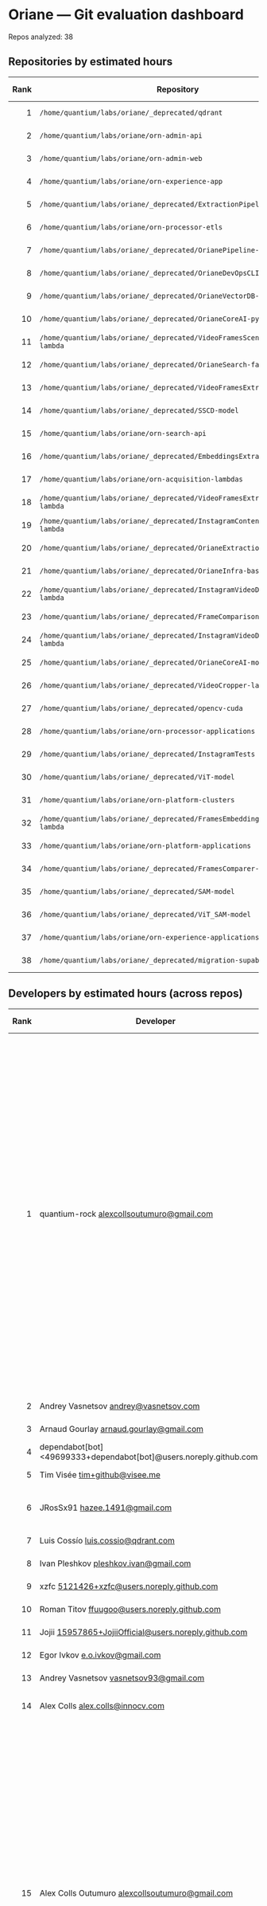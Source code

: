# Oriane — Git evaluation dashboard

Repos analyzed: 38

## Repositories by estimated hours

| Rank | Repository | Hours | Commits | Authors | First | Last | Added | Deleted | Files | Avg commits/day |
|---:|---|---:|---:|---:|---|---|---:|---:|---:|---:|
| 1 | `/home/quantium/labs/oriane/_deprecated/qdrant` | 7682.16 | 4534 | 146 | 2020-05-30T23:35:38+02:00 | 2025-07-17T16:11:44+02:00 | 952210 | 255053 | 26742 | 2.4181 |
| 2 | `/home/quantium/labs/oriane/orn-admin-api` | 647.2 | 441 | 4 | 2024-12-10T09:59:05+01:00 | 2025-09-09T20:49:10+02:00 | 120376 | 88133 | 1668 | 1.6095 |
| 3 | `/home/quantium/labs/oriane/orn-admin-web` | 590.43 | 461 | 4 | 2024-12-11T12:55:53+01:00 | 2025-09-09T17:21:55+02:00 | 84119 | 59776 | 1552 | 1.6886 |
| 4 | `/home/quantium/labs/oriane/orn-experience-app` | 400.6 | 240 | 4 | 2025-05-20T19:47:54+02:00 | 2025-09-12T04:04:02+02:00 | 89459 | 63918 | 1796 | 2.069 |
| 5 | `/home/quantium/labs/oriane/_deprecated/ExtractionPipeline-lab` | 341.92 | 130 | 1 | 2025-05-16T12:29:52+02:00 | 2025-07-28T16:47:30+02:00 | 4897360 | 396945 | 24813 | 1.7568 |
| 6 | `/home/quantium/labs/oriane/orn-processor-etls` | 240.43 | 87 | 2 | 2025-08-06T09:35:48+02:00 | 2025-09-08T12:52:42+02:00 | 72067 | 36305 | 1865 | 2.5588 |
| 7 | `/home/quantium/labs/oriane/_deprecated/OrianePipeline-fastapi` | 166.13 | 70 | 1 | 2025-07-17T21:18:10+02:00 | 2025-08-06T06:55:32+02:00 | 175711 | 145169 | 1568 | 3.3333 |
| 8 | `/home/quantium/labs/oriane/_deprecated/OrianeDevOpsCLI-bash` | 105.14 | 61 | 1 | 2025-07-17T21:42:59+02:00 | 2025-08-01T14:01:10+02:00 | 65134 | 8386 | 1026 | 3.8125 |
| 9 | `/home/quantium/labs/oriane/_deprecated/OrianeVectorDB-qdrant` | 103.61 | 47 | 1 | 2025-07-17T21:54:02+02:00 | 2025-07-30T10:39:45+02:00 | 73047 | 38067 | 1136 | 3.3571 |
| 10 | `/home/quantium/labs/oriane/_deprecated/OrianeCoreAI-python` | 95.76 | 80 | 2 | 2024-12-20T17:39:28+01:00 | 2025-03-18T12:44:10+01:00 | 11720 | 12182 | 299 | 0.8989 |
| 11 | `/home/quantium/labs/oriane/_deprecated/VideoFramesSceneExtractor-lambda` | 86.3 | 39 | 1 | 2025-04-24T11:41:42+02:00 | 2025-05-12T17:21:01+02:00 | 1245928 | 1241311 | 11410 | 2.0526 |
| 12 | `/home/quantium/labs/oriane/_deprecated/OrianeSearch-fastapi` | 85.34 | 26 | 1 | 2025-07-17T21:23:42+02:00 | 2025-09-10T23:16:55+02:00 | 111265 | 96151 | 780 | 0.4643 |
| 13 | `/home/quantium/labs/oriane/_deprecated/VideoFramesExtractor-lambda` | 65.46 | 47 | 1 | 2025-03-14T15:21:23+01:00 | 2025-04-30T11:50:16+02:00 | 296055 | 148163 | 887 | 0.9792 |
| 14 | `/home/quantium/labs/oriane/_deprecated/SSCD-model` | 62.59 | 43 | 1 | 2025-04-03T03:20:27+02:00 | 2025-05-28T00:55:26+02:00 | 60464 | 763 | 127 | 0.7679 |
| 15 | `/home/quantium/labs/oriane/orn-search-api` | 61.61 | 178 | 1 | 2025-09-10T11:55:06+02:00 | 2025-09-12T20:12:32+02:00 | 91334 | 75729 | 687 | 59.3333 |
| 16 | `/home/quantium/labs/oriane/_deprecated/EmbeddingsExtraction` | 59.53 | 10 | 1 | 2025-06-18T16:29:57+02:00 | 2025-06-25T09:20:23+02:00 | 18012 | 12860 | 495 | 1.25 |
| 17 | `/home/quantium/labs/oriane/orn-acquisition-lambdas` | 54.2 | 41 | 1 | 2025-08-17T12:42:10+02:00 | 2025-09-09T22:07:44+02:00 | 12005 | 2138 | 117 | 1.7083 |
| 18 | `/home/quantium/labs/oriane/_deprecated/VideoFramesExtractorBulk-lambda` | 52.48 | 18 | 1 | 2025-03-26T08:53:24+01:00 | 2025-04-30T11:49:35+02:00 | 101585 | 99564 | 45 | 0.5 |
| 19 | `/home/quantium/labs/oriane/_deprecated/InstagramContentCollector-lambda` | 46.48 | 37 | 2 | 2025-03-21T10:39:55+01:00 | 2025-05-27T20:23:56+02:00 | 8760 | 1715 | 84 | 0.5441 |
| 20 | `/home/quantium/labs/oriane/_deprecated/OrianeExtractionSDK-python` | 41.01 | 23 | 1 | 2025-07-17T21:25:58+02:00 | 2025-07-28T22:21:14+02:00 | 20596 | 8057 | 369 | 1.9167 |
| 21 | `/home/quantium/labs/oriane/_deprecated/OrianeInfra-bash` | 38.64 | 6 | 1 | 2025-07-28T12:04:52+02:00 | 2025-07-29T17:56:29+02:00 | 21119 | 14561 | 302 | 3.0 |
| 22 | `/home/quantium/labs/oriane/_deprecated/InstagramVideoDownloader-lambda` | 26.53 | 11 | 1 | 2025-03-14T11:20:34+01:00 | 2025-03-19T11:32:01+01:00 | 697960 | 254972 | 5099 | 1.8333 |
| 23 | `/home/quantium/labs/oriane/_deprecated/FrameComparisonModel-lambda` | 23.36 | 24 | 1 | 2025-03-18T12:42:33+01:00 | 2025-03-30T22:42:37+02:00 | 1707 | 174 | 52 | 1.8462 |
| 24 | `/home/quantium/labs/oriane/_deprecated/InstagramVideoDownloaderBulk-lambda` | 22.29 | 10 | 1 | 2025-03-20T14:45:37+01:00 | 2025-03-24T11:03:30+01:00 | 52436 | 193 | 29 | 2.0 |
| 25 | `/home/quantium/labs/oriane/_deprecated/OrianeCoreAI-mojo` | 21.5 | 6 | 1 | 2025-03-04T23:11:23+01:00 | 2025-03-05T00:18:00+01:00 | 301105 | 1 | 842 | 3.0 |
| 26 | `/home/quantium/labs/oriane/_deprecated/VideoCropper-lambda` | 20.0 | 1 | 1 | 2025-05-16T12:32:12+02:00 | 2025-05-16T12:32:12+02:00 | 34683 | 0 | 144 | 1.0 |
| 27 | `/home/quantium/labs/oriane/_deprecated/opencv-cuda` | 20.0 | 2 | 1 | 2025-05-16T12:17:02+02:00 | 2025-05-16T12:34:35+02:00 | 247837 | 0 | 440 | 2.0 |
| 28 | `/home/quantium/labs/oriane/orn-processor-applications` | 19.95 | 15 | 2 | 2025-08-08T20:11:09+02:00 | 2025-09-02T20:50:08+02:00 | 718 | 138 | 59 | 0.5769 |
| 29 | `/home/quantium/labs/oriane/_deprecated/InstagramTests` | 16.31 | 5 | 1 | 2025-03-12T18:25:02+01:00 | 2025-04-06T11:48:48+02:00 | 10649 | 111 | 65 | 0.1923 |
| 30 | `/home/quantium/labs/oriane/_deprecated/ViT-model` | 13.46 | 6 | 1 | 2025-04-05T13:09:07+02:00 | 2025-04-06T23:36:53+02:00 | 29351 | 2 | 10 | 3.0 |
| 31 | `/home/quantium/labs/oriane/orn-platform-clusters` | 12.5 | 8 | 1 | 2025-08-08T18:43:11+02:00 | 2025-08-17T02:55:58+02:00 | 573 | 18 | 24 | 0.8 |
| 32 | `/home/quantium/labs/oriane/_deprecated/FramesEmbeddingsExtractor-lambda` | 12.4 | 9 | 1 | 2025-04-30T12:08:09+02:00 | 2025-05-07T11:12:41+02:00 | 1590 | 447 | 27 | 1.125 |
| 33 | `/home/quantium/labs/oriane/orn-platform-applications` | 10.35 | 5 | 1 | 2025-08-08T18:45:37+02:00 | 2025-08-15T19:23:22+02:00 | 851 | 6 | 40 | 0.625 |
| 34 | `/home/quantium/labs/oriane/_deprecated/FramesComparer-lambda` | 8.63 | 7 | 1 | 2025-03-30T23:52:32+02:00 | 2025-04-03T03:54:49+02:00 | 796 | 140 | 15 | 1.4 |
| 35 | `/home/quantium/labs/oriane/_deprecated/SAM-model` | 4.5 | 3 | 1 | 2025-04-05T13:09:44+02:00 | 2025-04-06T11:55:00+02:00 | 382 | 0 | 5 | 1.5 |
| 36 | `/home/quantium/labs/oriane/_deprecated/ViT_SAM-model` | 4.3 | 4 | 1 | 2025-04-05T13:17:21+02:00 | 2025-04-06T12:07:44+02:00 | 449 | 3 | 10 | 2.0 |
| 37 | `/home/quantium/labs/oriane/orn-experience-applications` | 1.5 | 1 | 1 | 2025-09-11T10:09:35+02:00 | 2025-09-11T10:09:35+02:00 | 1 | 0 | 1 | 1.0 |
| 38 | `/home/quantium/labs/oriane/_deprecated/migration-supabase-to-aws` | 1.5 | 1 | 1 | 2025-05-23T15:07:15+02:00 | 2025-05-23T15:07:15+02:00 | 175 | 0 | 2 | 1.0 |

## Developers by estimated hours (across repos)

| Rank | Developer | Hours | Commits | Repos | Added | Deleted | Files | Active days |
|---:|---|---:|---:|---|---:|---:|---:|---:|
| 1 | quantium-rock <alexcollsoutumuro@gmail.com> | 2579.76 ★★★★★ | 1489 | /home/quantium/labs/oriane/_deprecated/EmbeddingsExtraction, /home/quantium/labs/oriane/_deprecated/ExtractionPipeline-lab, /home/quantium/labs/oriane/_deprecated/FrameComparisonModel-lambda, /home/quantium/labs/oriane/_deprecated/FramesComparer-lambda, /home/quantium/labs/oriane/_deprecated/FramesEmbeddingsExtractor-lambda, /home/quantium/labs/oriane/_deprecated/InstagramContentCollector-lambda, /home/quantium/labs/oriane/_deprecated/InstagramTests, /home/quantium/labs/oriane/_deprecated/InstagramVideoDownloader-lambda, /home/quantium/labs/oriane/_deprecated/InstagramVideoDownloaderBulk-lambda, /home/quantium/labs/oriane/_deprecated/OrianeCoreAI-mojo, /home/quantium/labs/oriane/_deprecated/OrianeCoreAI-python, /home/quantium/labs/oriane/_deprecated/OrianeDevOpsCLI-bash, /home/quantium/labs/oriane/_deprecated/OrianeExtractionSDK-python, /home/quantium/labs/oriane/_deprecated/OrianeInfra-bash, /home/quantium/labs/oriane/_deprecated/OrianePipeline-fastapi, /home/quantium/labs/oriane/_deprecated/OrianeSearch-fastapi, /home/quantium/labs/oriane/_deprecated/OrianeVectorDB-qdrant, /home/quantium/labs/oriane/_deprecated/SAM-model, /home/quantium/labs/oriane/_deprecated/SSCD-model, /home/quantium/labs/oriane/_deprecated/ViT-model, /home/quantium/labs/oriane/_deprecated/ViT_SAM-model, /home/quantium/labs/oriane/_deprecated/VideoCropper-lambda, /home/quantium/labs/oriane/_deprecated/VideoFramesExtractor-lambda, /home/quantium/labs/oriane/_deprecated/VideoFramesExtractorBulk-lambda, /home/quantium/labs/oriane/_deprecated/VideoFramesSceneExtractor-lambda, /home/quantium/labs/oriane/_deprecated/opencv-cuda, /home/quantium/labs/oriane/orn-acquisition-lambdas, /home/quantium/labs/oriane/orn-admin-api, /home/quantium/labs/oriane/orn-admin-web, /home/quantium/labs/oriane/orn-experience-app, /home/quantium/labs/oriane/orn-processor-etls, /home/quantium/labs/oriane/orn-search-api | 8822338 | 2664061 | 55405 | 307 |
| 2 | Andrey Vasnetsov <andrey@vasnetsov.com> | 1483.61 ★★★☆☆ | 741 | /home/quantium/labs/oriane/_deprecated/qdrant | 383891 | 54094 | 5088 | 451 |
| 3 | Arnaud Gourlay <arnaud.gourlay@gmail.com> | 1108.56 ★★☆☆☆ | 661 | /home/quantium/labs/oriane/_deprecated/qdrant | 88965 | 35298 | 3436 | 409 |
| 4 | dependabot[bot] <49699333+dependabot[bot]@users.noreply.github.com> | 1101.70 ★★☆☆☆ | 1143 | /home/quantium/labs/oriane/_deprecated/qdrant | 12718 | 9918 | 2397 | 352 |
| 5 | Tim Visée <tim+github@visee.me> | 912.01 ★★☆☆☆ | 552 | /home/quantium/labs/oriane/_deprecated/qdrant | 121168 | 22831 | 3200 | 319 |
| 6 | JRosSx91 <hazee.1491@gmail.com> | 618.95 ★☆☆☆☆ | 418 | /home/quantium/labs/oriane/_deprecated/InstagramContentCollector-lambda, /home/quantium/labs/oriane/orn-admin-api, /home/quantium/labs/oriane/orn-admin-web, /home/quantium/labs/oriane/orn-experience-app | 114157 | 108822 | 1853 | 135 |
| 7 | Luis Cossío <luis.cossio@qdrant.com> | 564.05 ★☆☆☆☆ | 272 | /home/quantium/labs/oriane/_deprecated/qdrant | 66109 | 23481 | 2317 | 183 |
| 8 | Ivan Pleshkov <pleshkov.ivan@gmail.com> | 481.95 ★☆☆☆☆ | 234 | /home/quantium/labs/oriane/_deprecated/qdrant | 71344 | 18519 | 1867 | 171 |
| 9 | xzfc <5121426+xzfc@users.noreply.github.com> | 416.35 ★☆☆☆☆ | 165 | /home/quantium/labs/oriane/_deprecated/qdrant | 36715 | 24395 | 2032 | 116 |
| 10 | Roman Titov <ffuugoo@users.noreply.github.com> | 348.21 ★☆☆☆☆ | 176 | /home/quantium/labs/oriane/_deprecated/qdrant | 40547 | 24707 | 1189 | 143 |
| 11 | Jojii <15957865+JojiiOfficial@users.noreply.github.com> | 271.29 ★☆☆☆☆ | 92 | /home/quantium/labs/oriane/_deprecated/qdrant | 27847 | 9295 | 1532 | 69 |
| 12 | Egor Ivkov <e.o.ivkov@gmail.com> | 169.71 ☆☆☆☆☆ | 84 | /home/quantium/labs/oriane/_deprecated/qdrant | 12706 | 6213 | 701 | 69 |
| 13 | Andrey Vasnetsov <vasnetsov93@gmail.com> | 147.86 ☆☆☆☆☆ | 69 | /home/quantium/labs/oriane/_deprecated/qdrant | 13534 | 3853 | 684 | 37 |
| 14 | Alex Colls <alex.colls@innocv.com> | 108.94 ☆☆☆☆☆ | 91 | /home/quantium/labs/oriane/_deprecated/OrianeCoreAI-python, /home/quantium/labs/oriane/orn-admin-api, /home/quantium/labs/oriane/orn-admin-web | 11054 | 11457 | 315 | 22 |
| 15 | Alex Colls Outumuro <alexcollsoutumuro@gmail.com> | 108.56 ☆☆☆☆☆ | 86 | /home/quantium/labs/oriane/_deprecated/EmbeddingsExtraction, /home/quantium/labs/oriane/_deprecated/ExtractionPipeline-lab, /home/quantium/labs/oriane/_deprecated/FrameComparisonModel-lambda, /home/quantium/labs/oriane/_deprecated/FramesComparer-lambda, /home/quantium/labs/oriane/_deprecated/FramesEmbeddingsExtractor-lambda, /home/quantium/labs/oriane/_deprecated/InstagramContentCollector-lambda, /home/quantium/labs/oriane/_deprecated/InstagramTests, /home/quantium/labs/oriane/_deprecated/InstagramVideoDownloader-lambda, /home/quantium/labs/oriane/_deprecated/InstagramVideoDownloaderBulk-lambda, /home/quantium/labs/oriane/_deprecated/OrianeCoreAI-mojo, /home/quantium/labs/oriane/_deprecated/OrianeCoreAI-python, /home/quantium/labs/oriane/_deprecated/OrianeDevOpsCLI-bash, /home/quantium/labs/oriane/_deprecated/OrianeExtractionSDK-python, /home/quantium/labs/oriane/_deprecated/OrianeInfra-bash, /home/quantium/labs/oriane/_deprecated/OrianePipeline-fastapi, /home/quantium/labs/oriane/_deprecated/OrianeSearch-fastapi, /home/quantium/labs/oriane/_deprecated/OrianeVectorDB-qdrant, /home/quantium/labs/oriane/_deprecated/SAM-model, /home/quantium/labs/oriane/_deprecated/SSCD-model, /home/quantium/labs/oriane/_deprecated/ViT-model, /home/quantium/labs/oriane/_deprecated/ViT_SAM-model, /home/quantium/labs/oriane/_deprecated/VideoFramesExtractor-lambda, /home/quantium/labs/oriane/_deprecated/VideoFramesExtractorBulk-lambda, /home/quantium/labs/oriane/_deprecated/VideoFramesSceneExtractor-lambda, /home/quantium/labs/oriane/_deprecated/migration-supabase-to-aws, /home/quantium/labs/oriane/orn-acquisition-lambdas, /home/quantium/labs/oriane/orn-admin-api, /home/quantium/labs/oriane/orn-admin-web, /home/quantium/labs/oriane/orn-experience-app, /home/quantium/labs/oriane/orn-search-api | 4243 | 2653 | 69 | 63 |
| 16 | Kumar Shivendu <kshivendu1@gmail.com> | 89.68 ☆☆☆☆☆ | 53 | /home/quantium/labs/oriane/_deprecated/qdrant | 2220 | 640 | 236 | 49 |
| 17 | Iván Gómez <123682394+JRosSx91@users.noreply.github.com> | 82.50 ☆☆☆☆☆ | 69 | /home/quantium/labs/oriane/orn-admin-api, /home/quantium/labs/oriane/orn-admin-web, /home/quantium/labs/oriane/orn-experience-app | 2 | 0 | 2 | 47 |
| 18 | Konstantin <kgrech@users.noreply.github.com> | 51.67 ☆☆☆☆☆ | 11 | /home/quantium/labs/oriane/_deprecated/qdrant | 11733 | 4005 | 323 | 9 |
| 19 | Thibaut Hadjean <sasha.hadjean@gmail.com> | 50.76 ☆☆☆☆☆ | 33 | /home/quantium/labs/oriane/orn-experience-app, /home/quantium/labs/oriane/orn-processor-applications, /home/quantium/labs/oriane/orn-processor-etls | 3572 | 3000 | 166 | 22 |
| 20 | allcontributors[bot] <46447321+allcontributors[bot]@users.noreply.github.com> | 41.40 ☆☆☆☆☆ | 35 | /home/quantium/labs/oriane/_deprecated/qdrant | 449 | 57 | 70 | 23 |
| 21 | Gabriel Velo <gabriel.velo@gmail.com> | 33.41 ☆☆☆☆☆ | 10 | /home/quantium/labs/oriane/_deprecated/qdrant | 5408 | 5315 | 173 | 10 |
| 22 | generall <andrey@vasnetsov.com> | 25.50 ☆☆☆☆☆ | 17 | /home/quantium/labs/oriane/_deprecated/qdrant | 9666 | 75 | 18 | 12 |
| 23 | n0x29a <15330763+n0x29a@users.noreply.github.com> | 19.88 ☆☆☆☆☆ | 9 | /home/quantium/labs/oriane/_deprecated/qdrant | 3596 | 1147 | 72 | 9 |
| 24 | Thibaut Hadjean <thibaut@oriane.xyz> | 19.85 ☆☆☆☆☆ | 11 | /home/quantium/labs/oriane/orn-platform-applications, /home/quantium/labs/oriane/orn-platform-clusters | 1420 | 24 | 62 | 8 |
| 25 | n0x29a <vladi@qdrant.com> | 18.88 ☆☆☆☆☆ | 4 | /home/quantium/labs/oriane/_deprecated/qdrant | 12847 | 528 | 99 | 4 |
| 26 | Andrei Vasnetsov <andrei.vasnetsov@moberries.com> | 17.31 ☆☆☆☆☆ | 9 | /home/quantium/labs/oriane/_deprecated/qdrant | 1046 | 884 | 83 | 4 |
| 27 | tellet-q <166374656+tellet-q@users.noreply.github.com> | 13.68 ☆☆☆☆☆ | 7 | /home/quantium/labs/oriane/_deprecated/qdrant | 3127 | 1330 | 31 | 7 |
| 28 | Predrag Knezevic <predrag.knezevic@qdrant.com> | 12.23 ☆☆☆☆☆ | 3 | /home/quantium/labs/oriane/_deprecated/qdrant | 1656 | 1290 | 68 | 3 |
| 29 | Luis Cossío <luis.cossio@outlook.com> | 10.54 ☆☆☆☆☆ | 6 | /home/quantium/labs/oriane/_deprecated/qdrant | 579 | 51 | 36 | 5 |
| 30 | Zein Wen <85084498+zzzz-vincent@users.noreply.github.com> | 10.19 ☆☆☆☆☆ | 4 | /home/quantium/labs/oriane/_deprecated/qdrant | 2589 | 549 | 36 | 4 |
| 31 | George <george.panchuk@qdrant.tech> | 9.27 ☆☆☆☆☆ | 6 | /home/quantium/labs/oriane/_deprecated/qdrant | 150 | 344 | 24 | 6 |
| 32 | Russ Cam <russ.cam@forloop.co.uk> | 9.15 ☆☆☆☆☆ | 3 | /home/quantium/labs/oriane/_deprecated/qdrant | 201 | 220 | 60 | 3 |
| 33 | alexcolls <alexcollsoutumuro@gmail.com> | 8.62 ☆☆☆☆☆ | 2 | /home/quantium/labs/oriane/_deprecated/ExtractionPipeline-lab, /home/quantium/labs/oriane/orn-experience-app | 586 | 16081 | 14 | 2 |
| 34 | Marcin Puc <5671049+tranzystorek-io@users.noreply.github.com> | 8.37 ☆☆☆☆☆ | 3 | /home/quantium/labs/oriane/_deprecated/qdrant | 214 | 202 | 46 | 3 |
| 35 | paulotten <paulotten@users.noreply.github.com> | 7.86 ☆☆☆☆☆ | 5 | /home/quantium/labs/oriane/_deprecated/qdrant | 321 | 15 | 17 | 5 |
| 36 | Jesse <github@jessebakker.com> | 7.68 ☆☆☆☆☆ | 3 | /home/quantium/labs/oriane/_deprecated/qdrant | 2094 | 171 | 35 | 2 |
| 37 | Ibrahim M. Akrab <ibrahim.m.akrab@gmail.com> | 7.53 ☆☆☆☆☆ | 3 | /home/quantium/labs/oriane/_deprecated/qdrant | 1221 | 112 | 35 | 3 |
| 38 | Anton Kaliaev <anton.kalyaev@gmail.com> | 7.05 ☆☆☆☆☆ | 4 | /home/quantium/labs/oriane/_deprecated/qdrant | 139 | 161 | 37 | 1 |
| 39 | kwkr <kawka.maciej.93@gmail.com> | 6.55 ☆☆☆☆☆ | 3 | /home/quantium/labs/oriane/_deprecated/qdrant | 708 | 48 | 29 | 3 |
| 40 | Anton V <94402218+anveq@users.noreply.github.com> | 6.48 ☆☆☆☆☆ | 4 | /home/quantium/labs/oriane/_deprecated/qdrant | 74 | 30 | 18 | 3 |
| 41 | Di Zhao <di.zhao@gmail.com> | 6.33 ☆☆☆☆☆ | 3 | /home/quantium/labs/oriane/_deprecated/qdrant | 401 | 132 | 28 | 3 |
| 42 | Kenshin Tanaka <70839560+kemkemG0@users.noreply.github.com> | 6.33 ☆☆☆☆☆ | 2 | /home/quantium/labs/oriane/_deprecated/qdrant | 1267 | 151 | 33 | 2 |
| 43 | Kartik Gupta <84975264+kartik-gupta-ij@users.noreply.github.com> | 6.19 ☆☆☆☆☆ | 3 | /home/quantium/labs/oriane/_deprecated/qdrant | 648 | 1030 | 19 | 3 |
| 44 | Alexander Galibey <48586936+galibey@users.noreply.github.com> | 6.03 ☆☆☆☆☆ | 2 | /home/quantium/labs/oriane/_deprecated/qdrant | 834 | 671 | 31 | 2 |
| 45 | thibaut-oriane <thibaut@oriane.xyz> | 6.00 ☆☆☆☆☆ | 4 | /home/quantium/labs/oriane/orn-experience-applications, /home/quantium/labs/oriane/orn-platform-applications, /home/quantium/labs/oriane/orn-platform-clusters, /home/quantium/labs/oriane/orn-processor-applications | 7 | 0 | 4 | 4 |
| 46 | Andre Zayarni <926368+azayarni@users.noreply.github.com> | 6.00 ☆☆☆☆☆ | 4 | /home/quantium/labs/oriane/_deprecated/qdrant | 6 | 4 | 4 | 4 |
| 47 | shylock <tcath2s@gmail.com> | 5.52 ☆☆☆☆☆ | 1 | /home/quantium/labs/oriane/_deprecated/qdrant | 877 | 51 | 38 | 1 |
| 48 | timvisee <tim@visee.me> | 5.46 ☆☆☆☆☆ | 4 | /home/quantium/labs/oriane/_deprecated/qdrant | 188 | 224 | 15 | 3 |
| 49 | trean <trean.mi@gmail.com> | 5.17 ☆☆☆☆☆ | 2 | /home/quantium/labs/oriane/_deprecated/qdrant | 657 | 68 | 22 | 2 |
| 50 | Kamyar Salahi <kam.salahi@gmail.com> | 4.89 ☆☆☆☆☆ | 1 | /home/quantium/labs/oriane/_deprecated/qdrant | 1585 | 5 | 28 | 1 |
| 51 | Nirant <NirantK@users.noreply.github.com> | 4.50 ☆☆☆☆☆ | 3 | /home/quantium/labs/oriane/_deprecated/qdrant | 143 | 113 | 4 | 2 |
| 52 | Prokudin Alexander <prok20@inbox.ru> | 4.18 ☆☆☆☆☆ | 1 | /home/quantium/labs/oriane/_deprecated/qdrant | 185 | 199 | 29 | 1 |
| 53 | ding-young <lsyhime@snu.ac.kr> | 3.82 ☆☆☆☆☆ | 1 | /home/quantium/labs/oriane/_deprecated/qdrant | 821 | 106 | 21 | 1 |
| 54 | Damien Castelltort <dcastelltort@gmail.com> | 3.52 ☆☆☆☆☆ | 1 | /home/quantium/labs/oriane/_deprecated/qdrant | 159 | 82 | 24 | 1 |
| 55 | Wesley <100464352+ologbonowiwi@users.noreply.github.com> | 3.50 ☆☆☆☆☆ | 1 | /home/quantium/labs/oriane/_deprecated/qdrant | 573 | 52 | 20 | 1 |
| 56 | stencillogic <59373360+stencillogic@users.noreply.github.com> | 3.42 ☆☆☆☆☆ | 1 | /home/quantium/labs/oriane/_deprecated/qdrant | 613 | 41 | 19 | 1 |
| 57 | Anush <anushshetty90@gmail.com> | 3.40 ☆☆☆☆☆ | 2 | /home/quantium/labs/oriane/_deprecated/qdrant | 27 | 31 | 12 | 2 |
| 58 | Kaan C. Fidan <kaancfidan@gmail.com> | 3.18 ☆☆☆☆☆ | 1 | /home/quantium/labs/oriane/_deprecated/qdrant | 370 | 8 | 19 | 1 |
| 59 | Josh Soref <2119212+jsoref@users.noreply.github.com> | 3.15 ☆☆☆☆☆ | 1 | /home/quantium/labs/oriane/_deprecated/qdrant | 39 | 39 | 23 | 1 |
| 60 | Jayant Pranjal <96689162+jayantpranjal0@users.noreply.github.com> | 3.00 ☆☆☆☆☆ | 2 | /home/quantium/labs/oriane/_deprecated/qdrant | 36 | 10 | 2 | 2 |
| 61 | Gulshan <kumar.gulshan2192@gmail.com> | 3.00 ☆☆☆☆☆ | 2 | /home/quantium/labs/oriane/_deprecated/qdrant | 130 | 33 | 9 | 2 |
| 62 | Srubin Sethu Madhavan <shrubin93.skn@gmail.com> | 3.00 ☆☆☆☆☆ | 2 | /home/quantium/labs/oriane/_deprecated/qdrant | 35 | 11 | 2 | 2 |
| 63 | Luis Merino <mail@luismerino.name> | 3.00 ☆☆☆☆☆ | 2 | /home/quantium/labs/oriane/_deprecated/qdrant | 140 | 47 | 4 | 2 |
| 64 | Lokesh Kumar <lkumar94@gmail.com> | 3.00 ☆☆☆☆☆ | 2 | /home/quantium/labs/oriane/_deprecated/qdrant | 4 | 4 | 2 | 2 |
| 65 | Arnaud Gourlay <arnaud.gourlay@qdrant.com> | 3.00 ☆☆☆☆☆ | 2 | /home/quantium/labs/oriane/_deprecated/qdrant | 123 | 70 | 3 | 2 |
| 66 | Dhanus <dhanus3133@gmail.com> | 3.00 ☆☆☆☆☆ | 2 | /home/quantium/labs/oriane/_deprecated/qdrant | 109 | 12 | 4 | 2 |
| 67 | Yiping Deng <yiping.deng.98@gmail.com> | 3.00 ☆☆☆☆☆ | 2 | /home/quantium/labs/oriane/_deprecated/qdrant | 222 | 29 | 6 | 2 |
| 68 | Ikko Eltociear Ashimine <eltociear@gmail.com> | 3.00 ☆☆☆☆☆ | 2 | /home/quantium/labs/oriane/_deprecated/qdrant | 2 | 2 | 2 | 2 |
| 69 | Yiping Deng <y.deng@jacobs-university.de> | 3.00 ☆☆☆☆☆ | 2 | /home/quantium/labs/oriane/_deprecated/qdrant | 61 | 19 | 9 | 2 |
| 70 | Tim Eggert <tim@elbart.com> | 2.94 ☆☆☆☆☆ | 1 | /home/quantium/labs/oriane/_deprecated/qdrant | 372 | 73 | 16 | 1 |
| 71 | HaiCheViet <cheviethai123@gmail.com> | 2.86 ☆☆☆☆☆ | 1 | /home/quantium/labs/oriane/_deprecated/qdrant | 396 | 68 | 15 | 1 |
| 72 | Yaroslav Halchenko <debian@onerussian.com> | 2.84 ☆☆☆☆☆ | 1 | /home/quantium/labs/oriane/_deprecated/qdrant | 51 | 23 | 20 | 1 |
| 73 | Gabriel <gabrielgcr45@gmail.com> | 2.78 ☆☆☆☆☆ | 1 | /home/quantium/labs/oriane/_deprecated/qdrant | 374 | 10 | 15 | 1 |
| 74 | Alex Huang <huangweijun1001@gmail.com> | 2.78 ☆☆☆☆☆ | 1 | /home/quantium/labs/oriane/_deprecated/qdrant | 531 | 71 | 13 | 1 |
| 75 | Predrag Knezevic <pedjak@gmail.com> | 2.67 ☆☆☆☆☆ | 1 | /home/quantium/labs/oriane/_deprecated/qdrant | 167 | 117 | 15 | 1 |
| 76 | Alexandru Cihodaru <40807189+AlexandruCihodaru@users.noreply.github.com> | 2.60 ☆☆☆☆☆ | 1 | /home/quantium/labs/oriane/_deprecated/qdrant | 335 | 168 | 12 | 1 |
| 77 | Joan Fontanals <jfontanalsmartinez@gmail.com> | 2.58 ☆☆☆☆☆ | 1 | /home/quantium/labs/oriane/_deprecated/qdrant | 670 | 57 | 10 | 1 |
| 78 | Andrey Perelygin <38869290+nilhex@users.noreply.github.com> | 2.40 ☆☆☆☆☆ | 1 | /home/quantium/labs/oriane/_deprecated/qdrant | 748 | 12 | 8 | 1 |
| 79 | Daniil <daniil@moteefe.com> | 2.25 ☆☆☆☆☆ | 1 | /home/quantium/labs/oriane/_deprecated/qdrant | 107 | 22 | 13 | 1 |
| 80 | llogiq <bogusandre@gmail.com> | 2.21 ☆☆☆☆☆ | 1 | /home/quantium/labs/oriane/_deprecated/qdrant | 189 | 330 | 8 | 1 |
| 81 | Eugene Tolbakov <ev.tolbakov@gmail.com> | 2.10 ☆☆☆☆☆ | 1 | /home/quantium/labs/oriane/_deprecated/qdrant | 248 | 153 | 8 | 1 |
| 82 | Tushar Dahiya <tusharxoxoxo@gmail.com> | 1.91 ☆☆☆☆☆ | 1 | /home/quantium/labs/oriane/_deprecated/qdrant | 53 | 53 | 10 | 1 |
| 83 | Ricardo Pallas <rpallas92@gmail.com> | 1.85 ☆☆☆☆☆ | 1 | /home/quantium/labs/oriane/_deprecated/qdrant | 110 | 16 | 9 | 1 |
| 84 | AMIR <31338382+amiremohamadi@users.noreply.github.com> | 1.79 ☆☆☆☆☆ | 1 | /home/quantium/labs/oriane/_deprecated/qdrant | 283 | 17 | 6 | 1 |
| 85 | Tim <dev@timsueberkrueb.io> | 1.77 ☆☆☆☆☆ | 1 | /home/quantium/labs/oriane/_deprecated/qdrant | 23 | 23 | 10 | 1 |
| 86 | Konstantin G <kgrech@mail.ru> | 1.59 ☆☆☆☆☆ | 1 | /home/quantium/labs/oriane/_deprecated/qdrant | 79 | 70 | 6 | 1 |
| 87 | Jason Mobarak <git@jason.mobarak.name> | 1.50 ☆☆☆☆☆ | 1 | /home/quantium/labs/oriane/_deprecated/qdrant | 1 | 1 | 1 | 1 |
| 88 | Andre Zayarni <andre@qdrant.com> | 1.50 ☆☆☆☆☆ | 1 | /home/quantium/labs/oriane/_deprecated/qdrant | 41 | 136 | 1 | 1 |
| 89 | ip75 <igor.polovykh@gmail.com> | 1.50 ☆☆☆☆☆ | 1 | /home/quantium/labs/oriane/_deprecated/qdrant | 12 | 20 | 3 | 1 |
| 90 | LesserPanda <60764506+kzsc5464@users.noreply.github.com> | 1.50 ☆☆☆☆☆ | 1 | /home/quantium/labs/oriane/_deprecated/qdrant | 4 | 4 | 2 | 1 |
| 91 | Huge <mr.huge@seznam.cz> | 1.50 ☆☆☆☆☆ | 1 | /home/quantium/labs/oriane/_deprecated/qdrant | 1 | 1 | 1 | 1 |
| 92 | Damian <damiakpan@gmail.com> | 1.50 ☆☆☆☆☆ | 1 | /home/quantium/labs/oriane/_deprecated/qdrant | 22 | 1 | 2 | 1 |
| 93 | Joey Krejci <josephkrejci@gmail.com> | 1.50 ☆☆☆☆☆ | 1 | /home/quantium/labs/oriane/_deprecated/qdrant | 1 | 1 | 1 | 1 |
| 94 | Ashwant Manikoth <ashwanta75@gmail.com> | 1.50 ☆☆☆☆☆ | 1 | /home/quantium/labs/oriane/_deprecated/qdrant | 1 | 1 | 1 | 1 |
| 95 | Wen-Ching Wei <115555327+weiwch@users.noreply.github.com> | 1.50 ☆☆☆☆☆ | 1 | /home/quantium/labs/oriane/_deprecated/qdrant | 1 | 1 | 1 | 1 |
| 96 | Redouan El Rhazouani <81578195+redouan-rhazouani@users.noreply.github.com> | 1.50 ☆☆☆☆☆ | 1 | /home/quantium/labs/oriane/_deprecated/qdrant | 196 | 65 | 1 | 1 |
| 97 | gulshan-rs <kumar.gulshan2192@gmail.com> | 1.50 ☆☆☆☆☆ | 1 | /home/quantium/labs/oriane/_deprecated/qdrant | 14 | 6 | 1 | 1 |
| 98 | Palash Dhabale <100768184+PalashDhabale@users.noreply.github.com> | 1.50 ☆☆☆☆☆ | 1 | /home/quantium/labs/oriane/_deprecated/qdrant | 1 | 1 | 1 | 1 |
| 99 | Serhii Tatarintsev <sergey@tatarintsev.me> | 1.50 ☆☆☆☆☆ | 1 | /home/quantium/labs/oriane/_deprecated/qdrant | 17 | 3 | 1 | 1 |
| 100 | misssonder <819643718@qq.com> | 1.50 ☆☆☆☆☆ | 1 | /home/quantium/labs/oriane/_deprecated/qdrant | 21 | 138 | 1 | 1 |
| 101 | Dominik Kellner <dkellner@dkellner.de> | 1.50 ☆☆☆☆☆ | 1 | /home/quantium/labs/oriane/_deprecated/qdrant | 32 | 18 | 1 | 1 |
| 102 | Vamshi Maskuri <117595548+varshith257@users.noreply.github.com> | 1.50 ☆☆☆☆☆ | 1 | /home/quantium/labs/oriane/_deprecated/qdrant | 31 | 4 | 3 | 1 |
| 103 | Justin Miller <justinrmiller@users.noreply.github.com> | 1.50 ☆☆☆☆☆ | 1 | /home/quantium/labs/oriane/_deprecated/qdrant | 9 | 0 | 1 | 1 |
| 104 | Sebastiaan van Steenis <superseb@users.noreply.github.com> | 1.50 ☆☆☆☆☆ | 1 | /home/quantium/labs/oriane/_deprecated/qdrant | 21 | 0 | 1 | 1 |
| 105 | qdegraaf <34540841+qdegraaf@users.noreply.github.com> | 1.50 ☆☆☆☆☆ | 1 | /home/quantium/labs/oriane/_deprecated/qdrant | 4 | 2 | 1 | 1 |
| 106 | Natanael Mojica <neithanmo@gmail.com> | 1.50 ☆☆☆☆☆ | 1 | /home/quantium/labs/oriane/_deprecated/qdrant | 9 | 9 | 4 | 1 |
| 107 | David Myriel <davidmyriel@gmail.com> | 1.50 ☆☆☆☆☆ | 1 | /home/quantium/labs/oriane/_deprecated/qdrant | 5 | 0 | 1 | 1 |
| 108 | xhjkl <xhjkl@users.noreply.github.com> | 1.50 ☆☆☆☆☆ | 1 | /home/quantium/labs/oriane/_deprecated/qdrant | 22 | 6 | 2 | 1 |
| 109 | Drew <andrew@almostimplemented.com> | 1.50 ☆☆☆☆☆ | 1 | /home/quantium/labs/oriane/_deprecated/qdrant | 161 | 4 | 3 | 1 |
| 110 | Mac Chaffee <me@macchaffee.com> | 1.50 ☆☆☆☆☆ | 1 | /home/quantium/labs/oriane/_deprecated/qdrant | 14 | 7 | 3 | 1 |
| 111 | Hyeongchan Kim <kozistr@gmail.com> | 1.50 ☆☆☆☆☆ | 1 | /home/quantium/labs/oriane/_deprecated/qdrant | 1 | 0 | 1 | 1 |
| 112 | Abhishek Kumar Gupta <abhishekguptaatweb17@gmail.com> | 1.50 ☆☆☆☆☆ | 1 | /home/quantium/labs/oriane/_deprecated/qdrant | 9 | 3 | 2 | 1 |
| 113 | Sai Vinay G <gsaivinay@users.noreply.github.com> | 1.50 ☆☆☆☆☆ | 1 | /home/quantium/labs/oriane/_deprecated/qdrant | 31 | 2 | 2 | 1 |
| 114 | InventiveCoder <163831412+InventiveCoder@users.noreply.github.com> | 1.50 ☆☆☆☆☆ | 1 | /home/quantium/labs/oriane/_deprecated/qdrant | 1 | 1 | 1 | 1 |
| 115 | jn <nxqd.inbox+rhacker@gmail.com> | 1.50 ☆☆☆☆☆ | 1 | /home/quantium/labs/oriane/_deprecated/qdrant | 0 | 8 | 1 | 1 |
| 116 | Florents Tselai <florents.tselai@gmail.com> | 1.50 ☆☆☆☆☆ | 1 | /home/quantium/labs/oriane/_deprecated/qdrant | 5 | 4 | 1 | 1 |
| 117 | amietn <amietn@users.noreply.github.com> | 1.50 ☆☆☆☆☆ | 1 | /home/quantium/labs/oriane/_deprecated/qdrant | 30 | 0 | 1 | 1 |
| 118 | Zihong Lin <58595459+Okabe-Rintarou-0@users.noreply.github.com> | 1.50 ☆☆☆☆☆ | 1 | /home/quantium/labs/oriane/_deprecated/qdrant | 133 | 23 | 4 | 1 |
| 119 | Matt Busche <mrbusche@gmail.com> | 1.50 ☆☆☆☆☆ | 1 | /home/quantium/labs/oriane/_deprecated/qdrant | 2 | 2 | 1 | 1 |
| 120 | Shrinibas Mahanta <101013814+2k4sm@users.noreply.github.com> | 1.50 ☆☆☆☆☆ | 1 | /home/quantium/labs/oriane/_deprecated/qdrant | 20 | 6 | 5 | 1 |
| 121 | Tuana Çelik <tuana.celik@deepset.ai> | 1.50 ☆☆☆☆☆ | 1 | /home/quantium/labs/oriane/_deprecated/qdrant | 1 | 0 | 1 | 1 |
| 122 | neo773 <62795688+neo773@users.noreply.github.com> | 1.50 ☆☆☆☆☆ | 1 | /home/quantium/labs/oriane/_deprecated/qdrant | 14 | 0 | 1 | 1 |
| 123 | Pegasis404 <156421584+Pegasis404@users.noreply.github.com> | 1.50 ☆☆☆☆☆ | 1 | /home/quantium/labs/oriane/_deprecated/qdrant | 19 | 10 | 1 | 1 |
| 124 | golangboy <golangboy@qq.com> | 1.50 ☆☆☆☆☆ | 1 | /home/quantium/labs/oriane/_deprecated/qdrant | 2 | 1 | 1 | 1 |
| 125 | Julian Braha <julianbraha@gmail.com> | 1.50 ☆☆☆☆☆ | 1 | /home/quantium/labs/oriane/_deprecated/qdrant | 3 | 3 | 1 | 1 |
| 126 | Kerem Celik <me@keremc.com> | 1.50 ☆☆☆☆☆ | 1 | /home/quantium/labs/oriane/_deprecated/qdrant | 14 | 7 | 3 | 1 |
| 127 | ilkecan <40234257+ilkecan@users.noreply.github.com> | 1.50 ☆☆☆☆☆ | 1 | /home/quantium/labs/oriane/_deprecated/qdrant | 1 | 0 | 1 | 1 |
| 128 | Alexander A <andreevlex.as@gmail.com> | 1.50 ☆☆☆☆☆ | 1 | /home/quantium/labs/oriane/_deprecated/qdrant | 6 | 0 | 1 | 1 |
| 129 | Apostolos Matsagkas <Apmats@users.noreply.github.com> | 1.50 ☆☆☆☆☆ | 1 | /home/quantium/labs/oriane/_deprecated/qdrant | 5 | 5 | 1 | 1 |
| 130 | Smark <ynlbq@outlook.com> | 1.50 ☆☆☆☆☆ | 1 | /home/quantium/labs/oriane/_deprecated/qdrant | 1 | 1 | 1 | 1 |
| 131 | Bastian Hofmann <mail@bastianhofmann.de> | 1.50 ☆☆☆☆☆ | 1 | /home/quantium/labs/oriane/_deprecated/qdrant | 18 | 0 | 2 | 1 |
| 132 | zpp12354321 <108643759+zpp12354321@users.noreply.github.com> | 1.50 ☆☆☆☆☆ | 1 | /home/quantium/labs/oriane/_deprecated/qdrant | 1 | 1 | 1 | 1 |
| 133 | Camden Cheek <camden@ccheek.com> | 1.50 ☆☆☆☆☆ | 1 | /home/quantium/labs/oriane/_deprecated/qdrant | 48 | 0 | 6 | 1 |
| 134 | 二手掉包工程师 <rustin.liu@gmail.com> | 1.50 ☆☆☆☆☆ | 1 | /home/quantium/labs/oriane/_deprecated/qdrant | 7 | 7 | 4 | 1 |
| 135 | Taras Tsugrii <taras.tsugriy@gmail.com> | 1.50 ☆☆☆☆☆ | 1 | /home/quantium/labs/oriane/_deprecated/qdrant | 3 | 3 | 1 | 1 |
| 136 | Denis Bazhenov <dotsid@gmail.com> | 1.50 ☆☆☆☆☆ | 1 | /home/quantium/labs/oriane/_deprecated/qdrant | 89 | 41 | 5 | 1 |
| 137 | Yusuf Anı <yusufani8@gmail.com> | 1.50 ☆☆☆☆☆ | 1 | /home/quantium/labs/oriane/_deprecated/qdrant | 1 | 2 | 1 | 1 |
| 138 | SunisDown <isdown.sun@gmail.com> | 1.50 ☆☆☆☆☆ | 1 | /home/quantium/labs/oriane/_deprecated/qdrant | 88 | 4 | 6 | 1 |
| 139 | Kaya Gökalp <kayagokalp123@gmail.com> | 1.50 ☆☆☆☆☆ | 1 | /home/quantium/labs/oriane/_deprecated/qdrant | 9 | 34 | 5 | 1 |
| 140 | Santiago Fraire Willemoes <santiwilly@gmail.com> | 1.50 ☆☆☆☆☆ | 1 | /home/quantium/labs/oriane/_deprecated/qdrant | 2 | 2 | 1 | 1 |
| 141 | Shubham Mishra <shivam828787@gmail.com> | 1.50 ☆☆☆☆☆ | 1 | /home/quantium/labs/oriane/_deprecated/qdrant | 77 | 0 | 1 | 1 |
| 142 | Joshua Price <jwpjr567@gmail.com> | 1.50 ☆☆☆☆☆ | 1 | /home/quantium/labs/oriane/_deprecated/qdrant | 1 | 1 | 1 | 1 |
| 143 | C B Dev Narayan <devcb@pg.cusat.ac.in> | 1.50 ☆☆☆☆☆ | 1 | /home/quantium/labs/oriane/_deprecated/qdrant | 1 | 1 | 1 | 1 |
| 144 | Timon Vonk <mail@timonv.nl> | 1.50 ☆☆☆☆☆ | 1 | /home/quantium/labs/oriane/_deprecated/qdrant | 15 | 0 | 1 | 1 |
| 145 | Stephen Ni <nisiyong@users.noreply.github.com> | 1.50 ☆☆☆☆☆ | 1 | /home/quantium/labs/oriane/_deprecated/qdrant | 1 | 1 | 1 | 1 |
| 146 | Moaz bin Mokhtar <moaz.mokhtar@gmail.com> | 1.50 ☆☆☆☆☆ | 1 | /home/quantium/labs/oriane/_deprecated/qdrant | 81 | 1 | 2 | 1 |
| 147 | Kornél Csernai <749306+csko@users.noreply.github.com> | 1.50 ☆☆☆☆☆ | 1 | /home/quantium/labs/oriane/_deprecated/qdrant | 3 | 0 | 1 | 1 |
| 148 | Hozan <119854621+hozan23@users.noreply.github.com> | 1.50 ☆☆☆☆☆ | 1 | /home/quantium/labs/oriane/_deprecated/qdrant | 14 | 6 | 3 | 1 |
| 149 | Aaron Peddle <peddle.aaron@gmail.com> | 1.50 ☆☆☆☆☆ | 1 | /home/quantium/labs/oriane/_deprecated/qdrant | 1 | 1 | 1 | 1 |
| 150 | M. Yusuf Sarıgöz <yusufsarigoz@gmail.com> | 1.50 ☆☆☆☆☆ | 1 | /home/quantium/labs/oriane/_deprecated/qdrant | 8 | 0 | 1 | 1 |
| 151 | Snyk bot <snyk-bot@snyk.io> | 1.50 ☆☆☆☆☆ | 1 | /home/quantium/labs/oriane/_deprecated/qdrant | 138 | 78 | 2 | 1 |
| 152 | Fabrizio Schmidt <fabrizioschmidt@gmail.com> | 1.50 ☆☆☆☆☆ | 1 | /home/quantium/labs/oriane/_deprecated/qdrant | 30 | 30 | 1 | 1 |
| 153 | Kacper Łukawski <kacperlukawski@users.noreply.github.com> | 1.50 ☆☆☆☆☆ | 1 | /home/quantium/labs/oriane/_deprecated/qdrant | 12 | 12 | 1 | 1 |
| 154 | Snyk bot <github+bot@snyk.io> | 1.50 ☆☆☆☆☆ | 1 | /home/quantium/labs/oriane/_deprecated/qdrant | 1 | 1 | 1 | 1 |
| 155 | Andre Julius <noromoron@gmail.com> | 1.50 ☆☆☆☆☆ | 1 | /home/quantium/labs/oriane/_deprecated/qdrant | 22 | 2 | 3 | 1 |
| 156 | Viacheslav Poturaev <vearutop@users.noreply.github.com> | 1.50 ☆☆☆☆☆ | 1 | /home/quantium/labs/oriane/_deprecated/qdrant | 2 | 2 | 1 | 1 |
| 157 | Daniil Naumetc <11177808+kekonen@users.noreply.github.com> | 1.50 ☆☆☆☆☆ | 1 | /home/quantium/labs/oriane/_deprecated/qdrant | 20 | 8 | 3 | 1 |
| 158 | azayarni <926368+azayarni@users.noreply.github.com> | 1.50 ☆☆☆☆☆ | 1 | /home/quantium/labs/oriane/_deprecated/qdrant | 5 | 5 | 1 | 1 |

